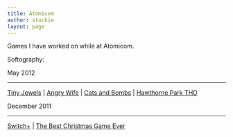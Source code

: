 ```yaml
---
title: Atomicom
author: stuckie
layout: page
---
```

Games I have worked on while at Atomicom.

Softography:

May 2012

* * *

[Tiny Jewels][1] | [Angry Wife][2] | [Cats and Bombs][3] | [Hawthorne Park THD][4]

December 2011

* * *

[Switch+][5] | [The Best Christmas Game Ever][6]

 [1]: /projects/games/commercial/atomicom/tinyjewels
 [2]: /projects/games/commercial/atomicom/angrywife
 [3]: /projects/games/commercial/atomicom/catsandbombs
 [4]: /projects/games/commercial/atomicom/hawthorne-park-thd
 [5]: /projects/games/commercial/atomicom/switchplus
 [6]: /projects/games/commercial/atomicom/tbcge